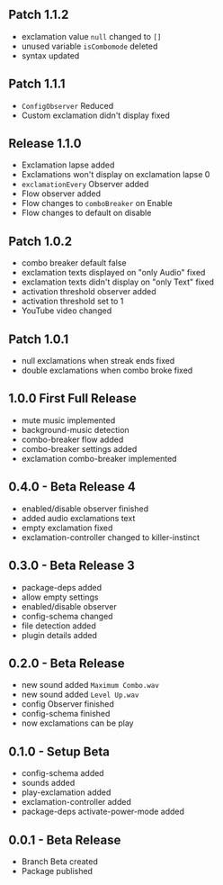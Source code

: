 ## Patch 1.1.2
* exclamation value `null` changed to `[]`
* unused variable `isCombomode` deleted
* syntax updated

## Patch 1.1.1
* `ConfigObserver` Reduced
* Custom exclamation didn't display fixed

## Release 1.1.0
* Exclamation lapse added
* Exclamations won't display on exclamation lapse 0
* `exclamationEvery` Observer added
* Flow observer added
* Flow changes to `comboBreaker` on Enable
* Flow changes to default on disable

## Patch 1.0.2
* combo breaker default false
* exclamation texts displayed on "only Audio" fixed
* exclamation texts didn't display on "only Text" fixed
* activation threshold observer added
* activation threshold set to 1
* YouTube video changed

## Patch 1.0.1
* null exclamations when streak ends fixed
* double exclamations when combo broke fixed

## 1.0.0 First Full Release
* mute music implemented
* background-music detection
* combo-breaker flow added
* combo-breaker settings added
* exclamation combo-breaker implemented

## 0.4.0 - Beta Release 4
* enabled/disable observer finished
* added audio exclamations text
* empty exclamation fixed
* exclamation-controller changed to killer-instinct

## 0.3.0 - Beta Release 3
* package-deps added
* allow empty settings
* enabled/disable observer
* config-schema changed
* file detection added
* plugin details added


## 0.2.0 - Beta Release
* new sound added `Maximum Combo.wav`
* new sound added `Level Up.wav`
* config Observer finished
* config-schema finished
* now exclamations can be play

## 0.1.0 - Setup Beta
* config-schema added
* sounds added
* play-exclamation added
* exclamation-controller added
* package-deps activate-power-mode added

## 0.0.1 - Beta Release
* Branch Beta created
* Package published
